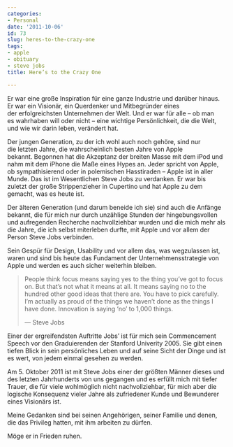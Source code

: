 ```yaml
---
categories:
- Personal
date: '2011-10-06'
id: 73
slug: heres-to-the-crazy-one
tags:
- apple
- obituary
- steve jobs
title: Here’s to the Crazy One

---
```


Er war eine große Inspiration für eine ganze Industrie und darüber hinaus. Er war ein Visionär, ein Querdenker und Mitbegründer eines der erfolgreichsten Unternehmen der Welt. Und er war für alle – ob man es wahrhaben will oder nicht – eine wichtige Persönlichkeit, die die Welt, und wie wir darin leben, verändert hat.

Der jungen Generation, zu der ich wohl auch noch gehöre, sind nur die letzten Jahre, die wahrscheinlich besten Jahre von Apple bekannt. Begonnen hat die Akzeptanz der breiten Masse mit dem iPod und nahm mit dem iPhone die Maße eines Hypes an. Jeder spricht von Apple, ob sympathisierend oder in polemischen Hasstiraden – Apple ist in aller Munde. Das ist im Wesentlichen Steve Jobs zu verdanken. Er war bis zuletzt der große Strippenzieher in Cupertino und hat Apple zu dem gemacht, was es heute ist.

<!--more-->

Der älteren Generation (und darum beneide ich sie) sind auch die Anfänge bekannt, die für mich nur durch unzählige Stunden der hingebungsvollen und aufregenden Recherche nachvollziehbar wurden und die mich mehr als die Jahre, die ich selbst miterleben durfte, mit Apple und vor allem der Person Steve Jobs verbinden.

Sein Gespür für Design, Usability und vor allem das, was wegzulassen ist, waren und sind bis heute das Fundament der Unternehmensstrategie von Apple und werden es auch sicher weiterhin bleiben.

> People think focus means saying yes to the thing you’ve got to focus on. But that’s not what it means at all. It means saying no to the hundred other good ideas that there are. You have to pick carefully. I’m actually as proud of the things we haven’t done as the things I have done. Innovation is saying ‘no’ to 1,000 things.
>
> — Steve Jobs

Einer der ergreifendsten Auftritte Jobs&#8217; ist für mich sein Commencement Speech vor den Graduierenden der Stanford Univerity 2005. Sie gibt einen tiefen Blick in sein persönliches Leben und auf seine Sicht der Dinge und ist es wert, von jedem einmal gesehen zu werden.

<span class="embed-youtube" style="text-align:center; display: block;"></span>

Am 5. Oktober 2011 ist mit Steve Jobs einer der größten Männer dieses und des letzten Jahrhunderts von uns gegangen und es erfüllt mich mit tiefer Trauer, die für viele wohlmöglich nicht nachvollziehbar, für mich aber die logische Konsequenz vieler Jahre als zufriedener Kunde und Bewunderer eines Visionärs ist.

Meine Gedanken sind bei seinen Angehörigen, seiner Familie und denen, die das Privileg hatten, mit ihm arbeiten zu dürfen.

Möge er in Frieden ruhen.